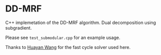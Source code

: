 # DD-MRF
C++ implemetation of the DD-MRF algorithm. Dual decomposition using subgradient.

Please see `test_submodular.cpp` for an example usage. 

Thanks to [Huayan Wang](http://ai.stanford.edu/~huayanw/) for the fast cycle solver used here. 
